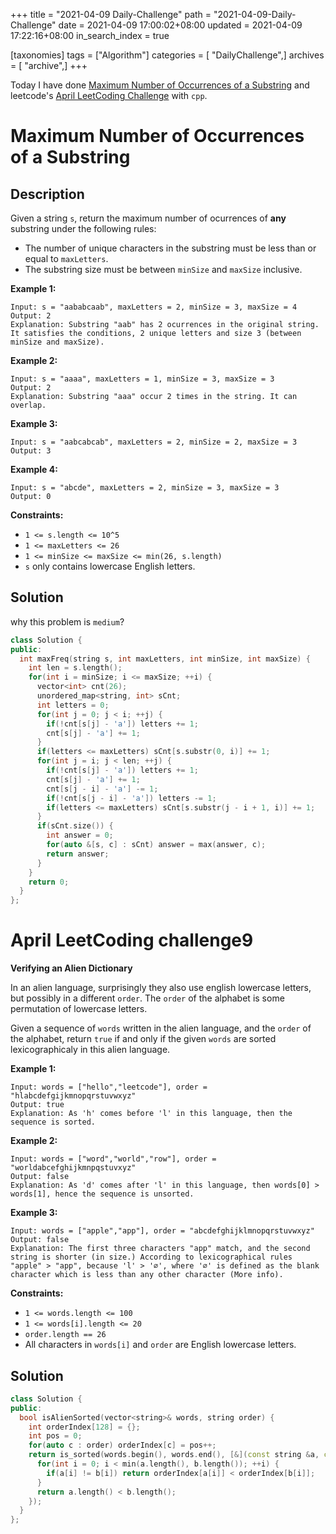 +++
title = "2021-04-09 Daily-Challenge"
path = "2021-04-09-Daily-Challenge"
date = 2021-04-09 17:00:02+08:00
updated = 2021-04-09 17:22:16+08:00
in_search_index = true

[taxonomies]
tags = ["Algorithm"]
categories = [ "DailyChallenge",]
archives = [ "archive",]
+++

Today I have done [Maximum Number of Occurrences of a Substring](https://leetcode.com/problems/maximum-number-of-occurrences-of-a-substring/) and leetcode's [April LeetCoding Challenge](https://leetcode.com/explore/challenge/card/april-leetcoding-challenge-2021/594/week-2-april-8th-april-14th/3702/) with `cpp`.

<!-- more -->

# Maximum Number of Occurrences of a Substring

## Description

Given a string `s`, return the maximum number of ocurrences of **any** substring under the following rules:

- The number of unique characters in the substring must be less than or equal to `maxLetters`.
- The substring size must be between `minSize` and `maxSize` inclusive.

 

**Example 1:**

```
Input: s = "aababcaab", maxLetters = 2, minSize = 3, maxSize = 4
Output: 2
Explanation: Substring "aab" has 2 ocurrences in the original string.
It satisfies the conditions, 2 unique letters and size 3 (between minSize and maxSize).
```

**Example 2:**

```
Input: s = "aaaa", maxLetters = 1, minSize = 3, maxSize = 3
Output: 2
Explanation: Substring "aaa" occur 2 times in the string. It can overlap.
```

**Example 3:**

```
Input: s = "aabcabcab", maxLetters = 2, minSize = 2, maxSize = 3
Output: 3
```

**Example 4:**

```
Input: s = "abcde", maxLetters = 2, minSize = 3, maxSize = 3
Output: 0
```

 

**Constraints:**

- `1 <= s.length <= 10^5`
- `1 <= maxLetters <= 26`
- `1 <= minSize <= maxSize <= min(26, s.length)`
- `s` only contains lowercase English letters.

## Solution

why this problem is `medium`?

``` cpp
class Solution {
public:
  int maxFreq(string s, int maxLetters, int minSize, int maxSize) {
    int len = s.length();
    for(int i = minSize; i <= maxSize; ++i) {
      vector<int> cnt(26);
      unordered_map<string, int> sCnt;
      int letters = 0;
      for(int j = 0; j < i; ++j) {
        if(!cnt[s[j] - 'a']) letters += 1;
        cnt[s[j] - 'a'] += 1;
      }
      if(letters <= maxLetters) sCnt[s.substr(0, i)] += 1;
      for(int j = i; j < len; ++j) {
        if(!cnt[s[j] - 'a']) letters += 1;
        cnt[s[j] - 'a'] += 1;
        cnt[s[j - i] - 'a'] -= 1;
        if(!cnt[s[j - i] - 'a']) letters -= 1;
        if(letters <= maxLetters) sCnt[s.substr(j - i + 1, i)] += 1;
      }
      if(sCnt.size()) {
        int answer = 0;
        for(auto &[s, c] : sCnt) answer = max(answer, c);
        return answer;
      }
    }
    return 0;
  }
};
```

# April LeetCoding challenge9

**Verifying an Alien Dictionary**

In an alien language, surprisingly they also use english lowercase letters, but possibly in a different `order`. The `order` of the alphabet is some permutation of lowercase letters.

Given a sequence of `words` written in the alien language, and the `order` of the alphabet, return `true` if and only if the given `words` are sorted lexicographicaly in this alien language.

 

**Example 1:**

```
Input: words = ["hello","leetcode"], order = "hlabcdefgijkmnopqrstuvwxyz"
Output: true
Explanation: As 'h' comes before 'l' in this language, then the sequence is sorted.
```

**Example 2:**

```
Input: words = ["word","world","row"], order = "worldabcefghijkmnpqstuvxyz"
Output: false
Explanation: As 'd' comes after 'l' in this language, then words[0] > words[1], hence the sequence is unsorted.
```

**Example 3:**

```
Input: words = ["apple","app"], order = "abcdefghijklmnopqrstuvwxyz"
Output: false
Explanation: The first three characters "app" match, and the second string is shorter (in size.) According to lexicographical rules "apple" > "app", because 'l' > '∅', where '∅' is defined as the blank character which is less than any other character (More info).
```

 

**Constraints:**

- `1 <= words.length <= 100`
- `1 <= words[i].length <= 20`
- `order.length == 26`
- All characters in `words[i]` and `order` are English lowercase letters.

## Solution

``` cpp
class Solution {
public:
  bool isAlienSorted(vector<string>& words, string order) {
    int orderIndex[128] = {};
    int pos = 0;
    for(auto c : order) orderIndex[c] = pos++;
    return is_sorted(words.begin(), words.end(), [&](const string &a, const string &b) {
      for(int i = 0; i < min(a.length(), b.length()); ++i) {
        if(a[i] != b[i]) return orderIndex[a[i]] < orderIndex[b[i]];
      }
      return a.length() < b.length();
    });
  }
};
```
